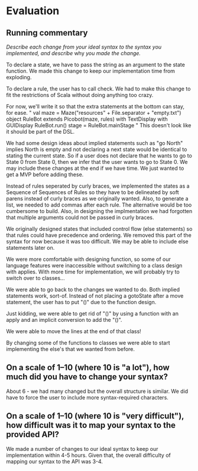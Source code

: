 # Evaluation

## Running commentary

_Describe each change from your ideal syntax to the syntax you implemented, and
describe_ why _you made the change._

To declare a state, we have to pass the string as an argument to the state function. We made this change to keep our implementation time from exploding. 

To declare a rule, the user has to call check. We had to make this change to fit the restrictions of Scala without doing anything too crazy.

For now, we'll write it so that the extra statements at the bottom can stay, for ease.
"
val maze = Maze("resources" + File.separator + "empty.txt")
object RuleBot extends Picobot(maze, rules)
    with TextDisplay with GUIDisplay
RuleBot.run()
stage = RuleBot.mainStage
"
This doesn't look like it should be part of the DSL.

We had some design ideas about implied statements such as "go North" implies North is empty and not declaring a next state would be identical to stating the current state. So if a user does not declare that he wants to go to State 0 from State 0, then we infer that the user wants to go to State 0. We may include these changes at the end if we have time. We just wanted to get a MVP before adding these. 

Instead of rules seperated by curly braces, we implemented the states as a Sequence of Sequences of Rules so they have to be delineated by soft parens instead of curly braces as we originally wanted.
Also, to generate a list, we needed to add commas after each rule.
The alternative would be too cumbersome to build. Also, in designing the implmentation we had forgotten that multiple arguments could not be passed in curly braces.

We originally designed states that included control flow (else statements) so that rules could have precedence and ordering. We removed this part of the syntax for now because it was too difficult. We may be able to include else statements later on.

We were more comfortable with designing function, so some of our language features were inaccessible without switching to a class design with applies. With more time for implementation, we will probably try to switch over to classes...

We were able to go back to the changes we wanted to do. Both implied statements work, sort-of. Instead of not placing a gotoState after a move statement, the user has to put "()" due to the function design.

Just kidding, we were able to get rid of "()" by using a function with an apply and an implicit conversion to add the "()". 

We were able to move the lines at the end of that class!

By changing some of the functions to classes we were able to start implementing the else's that we wanted from before. 



## On a scale of 1–10 (where 10 is "a lot"), how much did you have to change your syntax? 

About 6 - we had many changed but the overall structure is similar. We did have to force the user to include more syntax-required characters.

## On a scale of 1–10 (where 10 is "very difficult"), how difficult was it to map your syntax to the provided API?

We made a number of changes to our ideal syntax to keep our implementation within 4-5 hours. Given that, the overall difficulty of mapping our syntax to the API was 3-4.